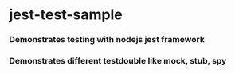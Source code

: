 # jest-test-sample

### Demonstrates testing with nodejs jest framework

### Demonstrates different testdouble like mock, stub, spy
